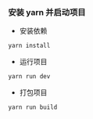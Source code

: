 <!--
 * @Author: 杨涛 2749552387@qq.com
 * @Date: 2024-09-20 17:09:53
 * @LastEditors: 杨涛 2749552387@qq.com
 * @LastEditTime: 2024-09-24 14:15:55
 * @FilePath: \Midas-Insight\README.md
 * @Description: 这是默认设置,请设置`customMade`, 打开koroFileHeader查看配置 进行设置: https://github.com/OBKoro1/koro1FileHeader/wiki/%E9%85%8D%E7%BD%AE
-->

### 安装 yarn 并启动项目

- 安装依赖

```bash
yarn install
```

- 运行项目

```bash
yarn run dev
```
- 打包项目

```bash
yarn run build
```
